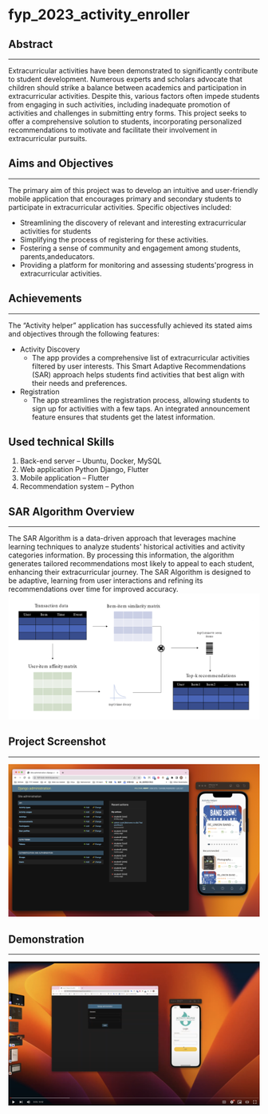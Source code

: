 # fyp_2023_activity_enroller

## Abstract

---
Extracurricular activities have been demonstrated to significantly contribute to student development. Numerous experts and scholars advocate that children should strike a balance between academics and participation in extracurricular activities. Despite this, various factors often impede students from engaging in such activities, including inadequate promotion of activities and challenges in submitting entry forms. This project seeks to offer a comprehensive solution to students, incorporating personalized recommendations to motivate and facilitate their involvement in extracurricular pursuits.

## Aims and Objectives

---
The primary aim of this project was to develop an intuitive and user-friendly mobile application that encourages primary and secondary students to participate in extracurricular activities. Specific objectives included:

- Streamlining the discovery of relevant and interesting extracurricular activities for students
- Simplifying the process of registering for these activities.
- Fostering a sense of community and engagement among students, parents,andeducators.
- Providing a platform for monitoring and assessing students'progress in extracurricular activities.

## Achievements

---
The “Activity helper” application has successfully achieved its stated aims and objectives through the following features:

- Activity Discovery
  - The app provides a comprehensive list of extracurricular activities filtered by user interests. This Smart Adaptive Recommendations (SAR) approach helps students find activities that best align with their needs and preferences.
- Registration
  - The app streamlines the registration process, allowing students to sign up for activities with a few taps. An integrated announcement feature ensures that students get the latest information.

## Used technical Skills

1. Back-end server – Ubuntu, Docker, MySQL
2. Web application Python Django, Flutter
3. Mobile application – Flutter
4. Recommendation system – Python

## SAR Algorithm Overview

---
The SAR Algorithm is a data-driven approach that leverages machine learning techniques to analyze students' historical activities and activity categories information. By processing this information, the algorithm generates tailored recommendations most likely to appeal to each student, enhancing their extracurricular journey. The SAR Algorithm is designed to be adaptive, learning from user interactions and refining its recommendations over time for improved accuracy.
![SAR Algorithm](/assets/image/SARAlgorithm.png)

## Project Screenshot

---
![Project Screenshot](/assets/image/ProjectScreenshot.png)

## Demonstration

---
[![Watch the video](/assets/image/video.png)](https://youtu.be/cxsBOrGKQEY)
